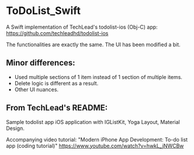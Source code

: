 # ToDoList_Swift

A Swift implementation of TechLead's todolist-ios (Obj-C) app: https://github.com/techleadhd/todolist-ios

The functionalities are exactly the same. The UI has been modified a bit.

## Minor differences:
- Used multiple sections of 1 item instead of 1 section of multiple items.
- Delete logic is different as a result.
- Other UI nuances.

## From TechLead's README:
Sample todolist app iOS application with IGListKit, Yoga Layout, Material Design.

Accompanying video tutorial: "Modern iPhone App Development: To-do list app (coding tutorial)" https://www.youtube.com/watch?v=hwkL_jNWCBw
